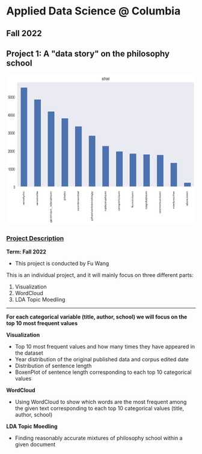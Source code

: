 # Applied Data Science @ Columbia
## Fall 2022
## Project 1: A "data story" on the philosophy school

<img src="output/output_14_2.png" width="700" height="400">

### [Project Description](doc/)
**Term: Fall 2022**

+ This project is conducted by Fu Wang

This is an individual project, and it will mainly focus on three different parts:

1. Visualization 
2. WordCloud
3. LDA Topic Moedling

---
**For each categorical variable (title, author, school) we will focus on the top 10 most frequent values**

**Visualization**
+ Top 10 most frequent values and how many times they have appeared in the dataset
+ Year distribution of the original published data and corpus edited date
+ Distribution of sentence length
+ BoxenPlot of sentence length corresponding to each top 10 categorical values


**WordCloud**
+ Using WordCloud to show which words are the most frequent among the given text corresponding to each top 10 categorical values (title, author, school)

**LDA Topic Moedling**

+ Finding reasonably accurate mixtures of philosophy school within a given document




